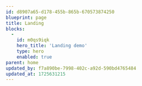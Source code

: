 ```yaml
---
id: d8907a65-d178-455b-865b-670573874250
blueprint: page
title: Landing
blocks:
  -
    id: m0qs9iqk
    hero_title: 'Landing demo'
    type: hero
    enabled: true
parent: home
updated_by: f7a890be-7998-402c-a92d-590bd4765484
updated_at: 1725631215
---
```

